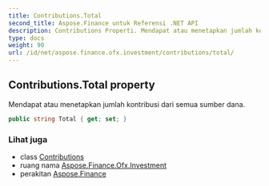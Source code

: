 ```yaml
---
title: Contributions.Total
second_title: Aspose.Finance untuk Referensi .NET API
description: Contributions Properti. Mendapat atau menetapkan jumlah kontribusi dari semua sumber dana.
type: docs
weight: 90
url: /id/net/aspose.finance.ofx.investment/contributions/total/
---
```

## Contributions.Total property

Mendapat atau menetapkan jumlah kontribusi dari semua sumber dana.

```csharp
public string Total { get; set; }
```

### Lihat juga

* class [Contributions](../)
* ruang nama [Aspose.Finance.Ofx.Investment](../../contributions/)
* perakitan [Aspose.Finance](../../../)


